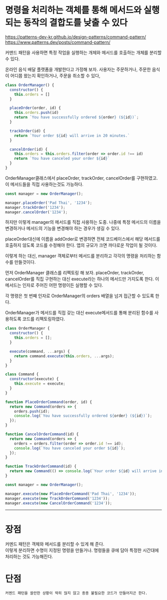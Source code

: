 # 명령을 처리하는 객체를 통해 메서드와 실행되는 동작의 결합도를 낮출 수 있다

https://patterns-dev-kr.github.io/design-patterns/command-pattern/  
https://www.patterns.dev/posts/command-pattern/

커맨드 패턴을 사용하면 특정 작업을 실행하는 개체와 메서드를 호출하는 개체를 분리할 수 있다.

온라인 음식 배달 플랫폼을 개발한다고 가정해 보자. 사용자는 주문하거나, 주문한 음식이 어디쯤 왔는지 확인하거나, 주문을 취소할 수 있다,

```javascript
class OrderManager() {
  constructor() {
    this.orders = []
  }

  placeOrder(order, id) {
    this.orders.push(id)
    return `You have successfully ordered ${order} (${id})`;
  }

  trackOrder(id) {
    return `Your order ${id} will arrive in 20 minutes.`
  }

  cancelOrder(id) {
    this.orders = this.orders.filter(order => order.id !== id)
    return `You have canceled your order ${id}`
  }
}
```

OrderManager클래스에서 placeOrder, trackOrder, cancelOrder를 구현하였고. 이 메서드들을 직접 사용하는것도 가능하다.

```javascript
const manager = new OrderManager();

manager.placeOrder('Pad Thai', '1234');
manager.trackOrder('1234');
manager.cancelOrder('1234');
```

하지만 이렇게 manager의 메서드를 직접 사용하는 도중. 나중에 특정 메서드의 이름을 변경하거나 메서드의 기능을 변경해야 하는 경우가 생길 수 있다.

placeOrder대신에 이름을 addOrder로 변경하면 전체 코드베이스에서 해당 메서드를 호출하지 않도록 코드를 수정해야 한다. 앱의 규모가 크면 까다로운 작업이 될 것이다.

이렇게 하는 대신, manager 객체로부터 메서드를 분리하고 각각의 명령을 처리하는 함수를 만들것이다.

먼저 OrderManager 클래스를 리펙토링 해 보자. placeOrder, trackOrder, cancelOrder를 직집 구현하는 대신 execute라는 하나의 메서드만 가지도록 한다. 이 메서드는 인자로 주어진 어떤 명령이든 실행할 수 있다.

각 명령은 첫 번째 인자로 OrderManager의 orders 배열을 넘겨 접근할 수 있도록 한다.

OrderManager가 메서드를 직접 갖는 대신 execute메서드를 통해 분리된 함수를 사용하도록 코드를 리펙토링하였다.

```javascript
class OrderManager {
  constructor() {
    this.orders = [];
  }

  execute(command, ...args) {
    return command.execute(this.orders, ...args);
  }
}

class Command {
  constructor(execute) {
    this.execute = execute;
  }
}

function PlaceOrderCommand(order, id) {
  return new Command(orders => {
    orders.push(id);
    console.log(`You have successfully ordered ${order} (${id})`);
  });
}

function CancelOrderCommand(id) {
  return new Command(orders => {
    orders = orders.filter(order => order.id !== id);
    console.log(`You have canceled your order ${id}`);
  });
}

function TrackOrderCommand(id) {
  return new Command(() => console.log(`Your order ${id} will arrive in 20 minutes.`));
}

const manager = new OrderManager();

manager.execute(new PlaceOrderCommand('Pad Thai', '1234'));
manager.execute(new TrackOrderCommand('1234'));
manager.execute(new CancelOrderCommand('1234'));
```

---

# 장점

커멘드 패턴은 객체와 메서드를 분리할 수 있게 해 준다.  
이렇게 분리하면 수명이 지정된 명령을 만들거나. 명령들을 큐에 담아 특정한 시간대에 처리하는 것도 가능해진다.

# 단점

`커멘드 패턴을 쓸만한 상황이 딱히 많지 않고 종종 불필요한 코드가 만들어지곤 한다.`
